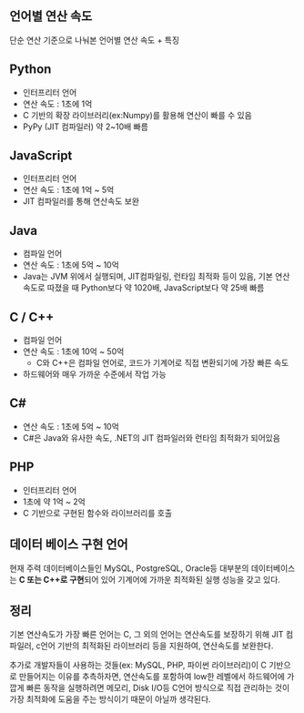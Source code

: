 ## 언어별 연산 속도

단순 연산 기준으로 나눠본 언어별 연산 속도 + 특징

## Python

- 인터프리터 언어
- 연산 속도 : 1초에 1억
- C 기반의 확장 라이브러리(ex:Numpy)를 활용해 연산이 빠를 수 있음
- PyPy (JIT 컴파일러) 약 2~10배 빠름

## JavaScript

- 인터프리터 언어
- 연산 속도 : 1초에 1억 ~ 5억
- JIT 컴파일러를 통해 연산속도 보완

## Java

- 컴파일 언어
- 연산 속도 : 1초에 5억 ~ 10억
- Java는 JVM 위에서 실행되며, JIT컴파일링, 런타임 최적화 등이 있음, 기본 연산속도로 따졌을 때 Python보다 약 1020배, JavaScript보다 약 25배 빠름

## C / C++

- 컴파일 언어
- 연산 속도 : 1초에 10억 ~ 50억
    - C와 C++은 컴파일 언어로, 코드가 기계어로 직접 변환되기에 가장 빠른 속도
- 하드웨어와 매우 가까운 수준에서 작업 가능

## C#

- 연산 속도 : 1초에 5억 ~ 10억
- C#은 Java와 유사한 속도, .NET의 JIT 컴파일러와 런타임 최적화가 되어있음

## PHP

- 인터프리터 언어
- 1초에 약 1억 ~ 2억
- C 기반으로 구현된 함수와 라이브러리를 호출

## 데이터 베이스 구현 언어

현재 주력 데이터베이스들인 MySQL, PostgreSQL, Oracle등 대부분의 데이터베이스는 **C 또는 C++로 구현**되어 있어 기계어에 가까운 최적화된 실행 성능을 갖고 있다.

## 정리

기본 연산속도가 가장 빠른 언어는 C, 그 외의 언어는 연산속도를 보장하기 위해 JIT 컴파일러, c언어 기반의 최적화된 라이브러리 등을 지원하여, 연산속도를 보완한다.

추가로 개발자들이 사용하는 것들(ex: MySQL, PHP, 파이썬 라이브러리)이 C 기반으로 만들어지는 이유를 추측하자면, 연산속도를 포함하여 low한 레벨에서 하드웨어에 가깝게 빠른 동작을 실행하려면 메모리, Disk I/O등 C언어 방식으로 직접 관리하는 것이 가장 최적화에 도움을 주는 방식이기 때문이 아닐까 생각된다.

